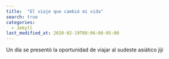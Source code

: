 ```yaml
---
title:  "El viaje que cambió mi vida"
search: true
categories: 
  - Jekyll
last_modified_at: 2020-02-19T08:06:00-05:00
---
```


Un día se presentó la oportunidad de viajar al sudeste asiático
jiji
